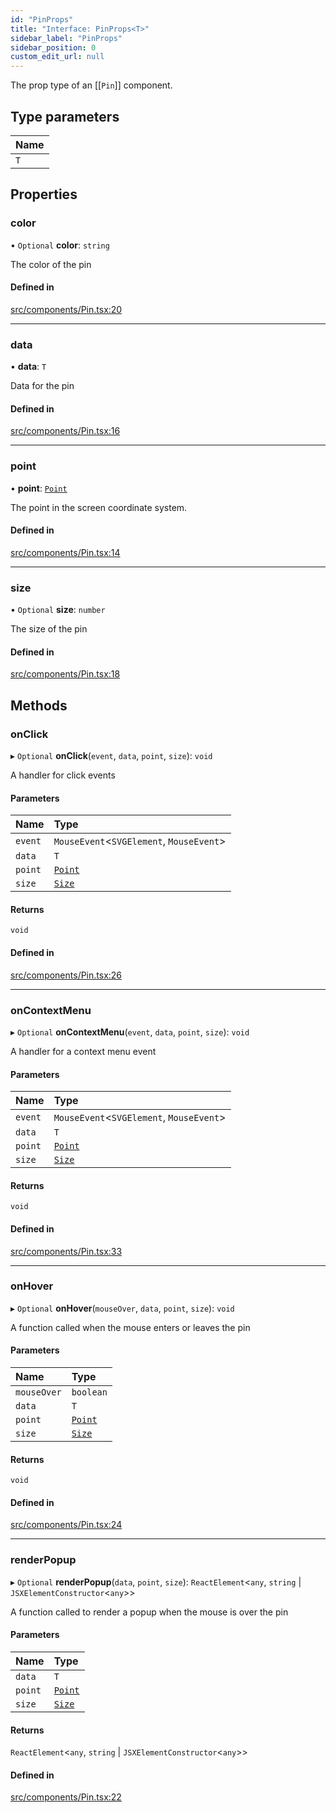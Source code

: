```yaml
---
id: "PinProps"
title: "Interface: PinProps<T>"
sidebar_label: "PinProps"
sidebar_position: 0
custom_edit_url: null
---
```


The prop type of an [[`Pin`]] component.

## Type parameters

| Name |
| :------ |
| `T` |

## Properties

### color

• `Optional` **color**: `string`

The color of the pin

#### Defined in

[src/components/Pin.tsx:20](https://github.com/rob-blackbourn/jetblack-map/blob/0342e44/src/components/Pin.tsx#L20)

___

### data

• **data**: `T`

Data for the pin

#### Defined in

[src/components/Pin.tsx:16](https://github.com/rob-blackbourn/jetblack-map/blob/0342e44/src/components/Pin.tsx#L16)

___

### point

• **point**: [`Point`](../modules.md#point)

The point in the screen coordinate system.

#### Defined in

[src/components/Pin.tsx:14](https://github.com/rob-blackbourn/jetblack-map/blob/0342e44/src/components/Pin.tsx#L14)

___

### size

• `Optional` **size**: `number`

The size of the pin

#### Defined in

[src/components/Pin.tsx:18](https://github.com/rob-blackbourn/jetblack-map/blob/0342e44/src/components/Pin.tsx#L18)

## Methods

### onClick

▸ `Optional` **onClick**(`event`, `data`, `point`, `size`): `void`

A handler for click events

#### Parameters

| Name | Type |
| :------ | :------ |
| `event` | `MouseEvent`<`SVGElement`, `MouseEvent`\> |
| `data` | `T` |
| `point` | [`Point`](../modules.md#point) |
| `size` | [`Size`](Size.md) |

#### Returns

`void`

#### Defined in

[src/components/Pin.tsx:26](https://github.com/rob-blackbourn/jetblack-map/blob/0342e44/src/components/Pin.tsx#L26)

___

### onContextMenu

▸ `Optional` **onContextMenu**(`event`, `data`, `point`, `size`): `void`

A handler for a context menu event

#### Parameters

| Name | Type |
| :------ | :------ |
| `event` | `MouseEvent`<`SVGElement`, `MouseEvent`\> |
| `data` | `T` |
| `point` | [`Point`](../modules.md#point) |
| `size` | [`Size`](Size.md) |

#### Returns

`void`

#### Defined in

[src/components/Pin.tsx:33](https://github.com/rob-blackbourn/jetblack-map/blob/0342e44/src/components/Pin.tsx#L33)

___

### onHover

▸ `Optional` **onHover**(`mouseOver`, `data`, `point`, `size`): `void`

A function called when the mouse enters or leaves the pin

#### Parameters

| Name | Type |
| :------ | :------ |
| `mouseOver` | `boolean` |
| `data` | `T` |
| `point` | [`Point`](../modules.md#point) |
| `size` | [`Size`](Size.md) |

#### Returns

`void`

#### Defined in

[src/components/Pin.tsx:24](https://github.com/rob-blackbourn/jetblack-map/blob/0342e44/src/components/Pin.tsx#L24)

___

### renderPopup

▸ `Optional` **renderPopup**(`data`, `point`, `size`): `ReactElement`<`any`, `string` \| `JSXElementConstructor`<`any`\>\>

A function called to render a popup when the mouse is over the pin

#### Parameters

| Name | Type |
| :------ | :------ |
| `data` | `T` |
| `point` | [`Point`](../modules.md#point) |
| `size` | [`Size`](Size.md) |

#### Returns

`ReactElement`<`any`, `string` \| `JSXElementConstructor`<`any`\>\>

#### Defined in

[src/components/Pin.tsx:22](https://github.com/rob-blackbourn/jetblack-map/blob/0342e44/src/components/Pin.tsx#L22)
